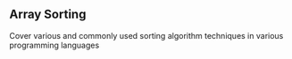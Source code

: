 ## Array Sorting ##
Cover various and commonly used sorting algorithm techniques in various programming languages
